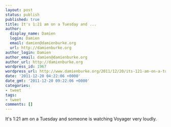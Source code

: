 ```yaml
---
layout: post
status: publish
published: true
title: It's 1:21 am on a Tuesday and ...
author:
  display_name: Damien
  login: Damien
  email: damien@damienburke.org
  url: http://damienburke.org
author_login: Damien
author_email: damien@damienburke.org
author_url: http://damienburke.org
wordpress_id: 1967
wordpress_url: http://www.damienburke.org/2011/12/20/its-121-am-on-a-tuesday-and/
date: '2011-12-20 04:22:06 +0000'
date_gmt: '2011-12-20 09:22:06 +0000'
categories:
- tweet
tags:
- tweet
comments: []
---
```

<p>It's 1:21 am on a Tuesday and someone is watching Voyager very loudly.</p>
